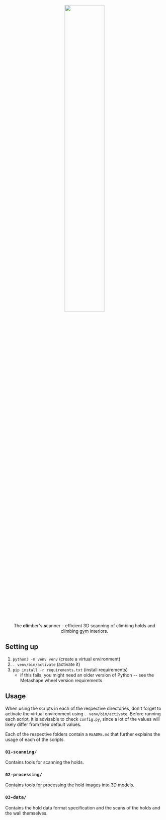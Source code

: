 <p align="center" width="100%">
<img width="50%" src="https://raw.githubusercontent.com/Climber-Apps/Clis/master/logo.svg">
</p>

<p align="center" width="100%">
The <strong>cli</strong>mber's <strong>s</strong>canner – efficient 3D scanning of climbing holds and climbing gym interiors.
</p>

## Setting up
1. `python3 -m venv venv` (create a virtual environment)
2. `. venv/bin/activate` (activate it)
3. `pip install -r requirements.txt` (install requirements)
	- if this fails, you might need an older version of Python -- see the Metashape wheel version requirements

## Usage
When using the scripts in each of the respective directories, don't forget to activate the virtual environment using `. venv/bin/activate`. Before running each script, it is advisable to check `config.py`, since a lot of the values will likely differ from their default values.

Each of the respective folders contain a `README.md` that further explains the usage of each of the scripts.

### `01-scanning/`
Contains tools for scanning the holds.

### `02-processing/`
Contains tools for processing the hold images into 3D models.

### `03-data/`
Contains the hold data format specification and the scans of the holds and the wall themselves.
